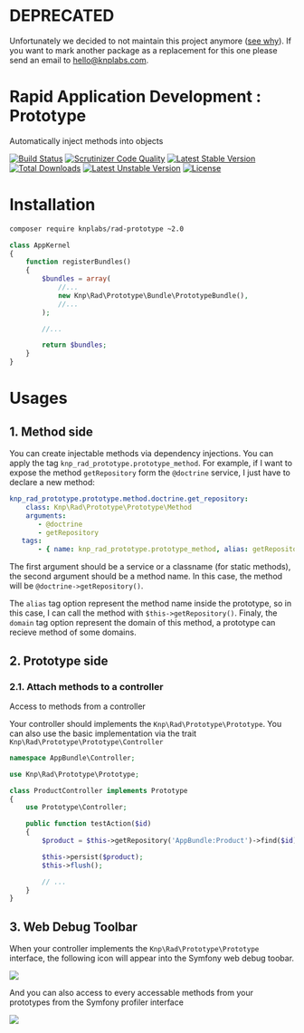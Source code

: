 # DEPRECATED
Unfortunately we decided to not maintain this project anymore ([see why](https://knplabs.com/en/blog/news-for-our-foss-projects-maintenance)).
If you want to mark another package as a replacement for this one please send an email to [hello@knplabs.com](mailto:hello@knplabs.com).

Rapid Application Development : Prototype
====================================
Automatically inject methods into objects

[![Build Status](https://travis-ci.org/KnpLabs/rad-prototype.svg?branch=master)](https://travis-ci.org/KnpLabs/rad-prototype)
[![Scrutinizer Code Quality](https://scrutinizer-ci.com/g/KnpLabs/rad-prototype/badges/quality-score.png?b=master)](https://scrutinizer-ci.com/g/KnpLabs/rad-prototype/?branch=master)
[![Latest Stable Version](https://poser.pugx.org/knplabs/rad-prototype/v/stable)](https://packagist.org/packages/knplabs/rad-prototype) [![Total Downloads](https://poser.pugx.org/knplabs/rad-prototype/downloads)](https://packagist.org/packages/knplabs/rad-prototype) [![Latest Unstable Version](https://poser.pugx.org/knplabs/rad-prototype/v/unstable)](https://packagist.org/packages/knplabs/rad-prototype) [![License](https://poser.pugx.org/knplabs/rad-prototype/license)](https://packagist.org/packages/knplabs/rad-prototype)

# Installation

```bash
composer require knplabs/rad-prototype ~2.0
```

```php
class AppKernel
{
    function registerBundles()
    {
        $bundles = array(
            //...
            new Knp\Rad\Prototype\Bundle\PrototypeBundle(),
            //...
        );

        //...

        return $bundles;
    }
}
```

# Usages

## 1. Method side

You can create injectable methods via dependency injections. You can apply the tag `knp_rad_prototype.prototype_method`.
For example, if I want to expose the method `getRepository` form the `@doctrine` service, I just have to declare a new method:

```yaml
knp_rad_prototype.prototype.method.doctrine.get_repository:
    class: Knp\Rad\Prototype\Prototype\Method
    arguments:
       - @doctrine
       - getRepository
   tags:
       - { name: knp_rad_prototype.prototype_method, alias: getRepository, domain: doctrine }
```

The first argument should be a service or a classname (for static methods), the second argument should be a method name. In this case, the method will be `@doctrine->getRepository()`.

The `alias` tag option represent the method name inside the prototype, so in this case, I can call the method with `$this->getRepository()`.
Finaly, the `domain` tag option represent the domain of this method, a prototype can recieve method of some domains.

## 2. Prototype side

### 2.1. Attach methods to a controller

Access to methods from a controller

Your controller should implements the `Knp\Rad\Prototype\Prototype`. You can also use the basic implementation via the trait `Knp\Rad\Prototype\Prototype\Controller`

```php
namespace AppBundle\Controller;

use Knp\Rad\Prototype\Prototype;

class ProductController implements Prototype
{
    use Prototype\Controller;

    public function testAction($id) 
    {
        $product = $this->getRepository('AppBundle:Product')->find($id);

        $this->persist($product);
        $this->flush();

        // ...
    }
}
```

## 3. Web Debug Toolbar

When your controller implements the `Knp\Rad\Prototype\Prototype` interface, the following icon will appear into the Symfony web debug toobar.

<img src="doc/images/wdt.png" />

And you can also access to every accessable methods from your prototypes from the Symfony profiler interface

<img src="doc/images/profiler.png" />
